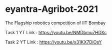 # eyantra-Agribot-2021
The Flagship robotics competition of IIT Bombay

Task 1 YT Link : https://youtu.be/NMDbmu7HDXc

Task 2 YT Link : https://youtu.be/x31KX7DiOsY


